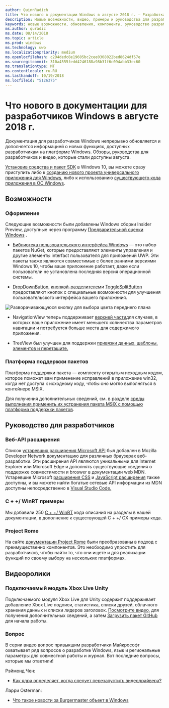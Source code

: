 ```yaml
---
author: QuinnRadich
title: Что нового в документации Windows в августе 2018 г. — Разработка приложений UWP
description: Новые возможности, видео, примеры и руководства для разработчиков добавлены в документацию для августа 2018 разработчиков Windows 10.
keywords: новые возможности, обновления, компоненты, руководство разработчика, Windows 10 августа
ms.author: quradic
ms.date: 08/14/2018
ms.topic: article
ms.prod: windows
ms.technology: uwp
ms.localizationpriority: medium
ms.openlocfilehash: c294dedc8e19605bc2cee0308022bed8624df57e
ms.sourcegitcommit: 310a4555fedd4246188a98b31f6c094abb33ec60
ms.translationtype: MT
ms.contentlocale: ru-RU
ms.lasthandoff: 10/19/2018
ms.locfileid: "5126375"
---
```

# <a name="whats-new-in-the-windows-developer-docs-in-august-2018"></a>Что нового в документации для разработчиков Windows в августе 2018 г.

Документация для разработчиков Windows непрерывно обновляется и дополняется информацией о новых функциях, доступных разработчикам на платформе Windows. Обзоры, руководства для разработчиков и видео, которые стали доступны августа.

[Установив средства и пакет SDK](http://go.microsoft.com/fwlink/?LinkId=821431) в Windows 10, вы можете сразу приступить либо к [созданию нового проекта универсального приложения для Windows](../get-started/create-uwp-apps.md), либо к использованию [существующего кода приложения в ОС Windows](../porting/index.md).

## <a name="features"></a>Возможности

### <a name="design"></a>Оформление

Следующие возможности были добавлены Windows сборки Insider Preview, доступные через программу [Предварительной оценки Windows](https://insider.windows.com/) .

* [Библиотека пользовательского интерфейса Windows](https://aka.ms/winui-docs) — это набор пакетов NuGet, которые предоставляют элементы управления и другие элементы interfact пользователя для приложений UWP. Эти пакеты также являются совместимые с более ранними версиями Windows 10, чтобы ваше приложение работает, даже если пользователи не установлена последняя версия операционной системы.

* [DropDownButton](../design/controls-and-patterns/buttons.md#create-a-drop-down-button), [кнопкой-разделителем](../design/controls-and-patterns/buttons.md#create-a-split-button)и [ToggleSplitButton](../design/controls-and-patterns/buttons.md#create-a-toggle-split-button) предоставляют кнопок с специальные возможности для улучшения пользовательского интерфейса вашего приложения.

![Разворачивающуюся кнопку для выбора цвета переднего плана](../design/controls-and-patterns/images/split-button-rtb.png)

* NavigationView теперь поддерживает [верхней части](../design/controls-and-patterns/navigationview.md)для случаев, в которых ваше приложение имеет меньшего количества параметров навигации и потребуется больше места для содержимого приложения.

* TreeView был улучшен для поддержки [привязки данных, шаблоны, элементов и перетащите.](../design/controls-and-patterns/tree-view.md)

### <a name="package-support-framework"></a>Платформа поддержки пакетов

Платформа поддержки пакета — комплекту открытым исходным кодом, которое поможет вам применение исправлений в приложение win32, когда нет доступа к исходному коду, чтобы оно могло выполняться в контейнере MSIX.

Для получения дополнительных сведений, см. в разделе [среды выполнения применить их устранения пакета MSIX с помощью платформа поддержки пакетов](../porting/package-support-framework.md).

## <a name="developer-guidance"></a>Руководство для разработчиков

### <a name="web-api-extensions"></a>Веб-API расширения

Список [устаревших расширения Microsoft API](https://developer.mozilla.org/docs/Web/API/Microsoft_API_extensions) был добавлен в Mozilla Developer Network документацию для различных браузерах веб-разработки. Эти расширения API являются уникальными для Internet Explorer или Microsoft Edge и дополнять существующие сведения о поддержке совместимости и broswer в документации web MDN. Устаревшие Microsoft [расширения CSS](https://developer.mozilla.org/docs/Web/CSS/Microsoft_Extensions) и [JavaScript расширения](https://developer.mozilla.org/docs/Web/JavaScript/Microsoft_JavaScript_extensions) также доступны, и вы можете найти богатые сетевые API информации из MDN доступны непосредственно в [Visual Studio Code.](https://code.visualstudio.com/updates/v1_25#_new-css-pseudo-selectors-and-pseudo-elements-from-mdn)

### <a name="cwinrt-code-examples"></a>C + +/ WinRT примеры

Мы добавили 250 [C + +/ WinRT](../cpp-and-winrt-apis/index.md) кода описания на разделы в нашей документации, в дополнение к существующей C + +/ CX примеры кода.

### <a name="project-rome"></a>Project Rome

На сайте [документации Project Rome](https://docs.microsoft.com/windows/project-rome/) были преобразованы в подход с преимущественно компонентов. Это необходимо упростить для разработчиков, чтобы найти то, что они ищете и для реализации функций по своему выбору на нескольких платформах.

## <a name="videos"></a>Видеоролики

### <a name="xbox-live-unity-plugin"></a>Подключаемый модуль Xbox Live Unity

Подключаемого модуля Xbox Live для Unity содержит поддерживает добавление Xbox Live подписи, статистика, списки друзей, облачного хранения данных и списки лидеров заголовок. [Посмотрите видео,](https://youtu.be/fVQZ-YgwNpY) для получения дополнительных сведений, а затем [Загрузить пакет GitHub](https://aka.ms/UnityPlugin) для начала работы.

### <a name="one-dev-question"></a>Вопрос

В серии видео вопрос привыкшим разработчики Майкрософт охватывает ряд вопросов о разработке Windows, язык и региональные параметры для совместной работы и журнал. Вот последние вопросы, которые мы ответили!

Рэймонд Чен:

* [Как ядра определяет, когда следует перезапустить видеодрайвера?](https://youtu.be/3SNAdyO1l5c)

Ларри Osterman:

* [Что такое новости за Burgermaster объект в Windows](https://youtu.be/0TDSbyAIvX0)